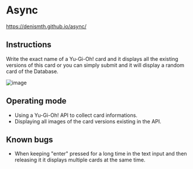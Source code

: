 # Async

https://denismth.github.io/async/

## Instructions 

Write the exact name of a Yu-Gi-Oh! card and it displays all the existing versions of this card or you can simply submit and it will display a random card of the Database.

![image](https://github.com/DenisMth/async/assets/151639749/bc748bbc-72d0-4e84-ab0a-47ece50aa34c)

## Operating mode

- Using a Yu-Gi-Oh! API to collect card informations.
- Displaying all images of the card versions existing in the API.

## Known bugs

- When keeping "enter" pressed for a long time in the text input and then releasing it it displays multiple cards at the same time.
